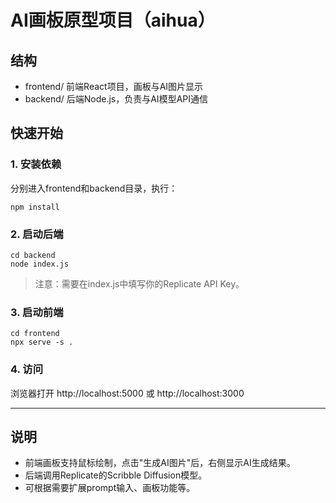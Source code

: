# AI画板原型项目（aihua）

## 结构

- frontend/  前端React项目，画板与AI图片显示
- backend/   后端Node.js，负责与AI模型API通信

## 快速开始

### 1. 安装依赖
分别进入frontend和backend目录，执行：

```
npm install
```

### 2. 启动后端
```
cd backend
node index.js
```

> 注意：需要在index.js中填写你的Replicate API Key。

### 3. 启动前端
```
cd frontend
npx serve -s .
```

### 4. 访问
浏览器打开 http://localhost:5000 或 http://localhost:3000

---

## 说明
- 前端画板支持鼠标绘制，点击"生成AI图片"后，右侧显示AI生成结果。
- 后端调用Replicate的Scribble Diffusion模型。
- 可根据需要扩展prompt输入、画板功能等。 